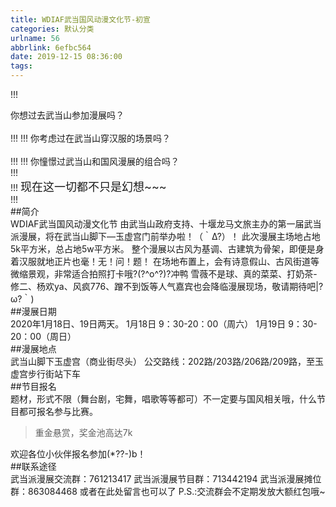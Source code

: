 ```yaml
---
title: WDIAF武当国风动漫文化节-初宣
categories: 默认分类
urlname: 56
abbrlink: 6efbc564
date: 2019-12-15 08:36:00
tags:
---
```

<!--markdown-->!!!
你想过去武当山参加漫展吗？<br><br>
!!!
!!!
你考虑过在武当山穿汉服的场景吗？<br><br>
!!!
!!!
你憧憬过武当山和国风漫展的组合吗？<br>
!!!
<br>
!!!
<font size="4">现在这一切都不只是幻想~~~</font><br>
!!!
<br>
##简介
<br>
WDIAF武当国风动漫文化节
由武当山政府支持、十堰龙马文旅主办的第一届武当派漫展，将在武当山脚下—玉虚宫门前举办啦！（｀Δ?）！
此次漫展主场地占地5k平方米，总占地5w平方米。
整个漫展以古风为基调、古建筑为骨架，即便是身着汉服就地正片也毫！无！问！题！
在场地布置上，会有诗意假山、古风街道等微缩景观，非常适合拍照打卡哦?(?^o^?)?冲鸭
雪薇不是球、真的菜菜、打奶茶-修二、杨欢ya、风疯776、蹭不到饭等人气嘉宾也会降临漫展现场，敬请期待吧|?ω?｀)
<br>
##漫展日期
<br>
2020年1月18日、19日两天。
1月18日 9：30-20：00（周六）
1月19日 9：30-20：00（周日）
<br>
##漫展地点
<br>
武当山脚下玉虚宫（商业街尽头）
公交路线：202路/203路/206路/209路，至玉虚宫步行街站下车
<br>
##节目报名
<br>
题材，形式不限（舞台剧，宅舞，唱歌等等都可）不一定要与国风相关哦，什么节目都可报名参与比赛。
>重金悬赏，奖金池高达7k

欢迎各位小伙伴报名参加(*??-)b！
<br>
##联系途径
<br>
武当派漫展交流群：761213417
武当派漫展节目群：713442194
武当派漫展摊位群：863084468
或者在此处留言也可以了
P.S.:交流群会不定期发放大额红包哦~